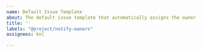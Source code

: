 ```yaml
---
name: Default Issue Template
about: The default issue template that automatically assigns the owner.
title: ''
labels: "@project/notify-owners"
assignees: knl

---
```


<!--
  Thank you for using niv-updater-action! Please let us know which version is causing you troubles.
-->

